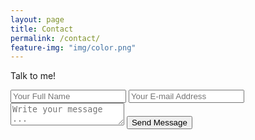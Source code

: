 ```yaml
---
layout: page
title: Contact
permalink: /contact/
feature-img: "img/color.png"
---
```


Talk to me!
<form action="https://getsimpleform.com/messages?form_api_token=0545843dbddabd12ef7bc8ae83ca6b09" method="post">
  <!-- the redirect_to is optional, the form will redirect to the referrer on submission -->
  <input type='hidden' name='redirect_to' value='https://GraysonConnor.github.io/thank-you/' />
  <input type='text' name='name' placeholder='Your Full Name' />
  <input type='email' name='email' placeholder='Your E-mail Address' />
  <textarea name='message' placeholder='Write your message ...'></textarea>
  <input type='submit' value='Send Message' />
</form>
